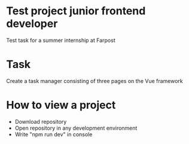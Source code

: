 <h1> Test project junior frontend developer </h1>
Test task for a summer internship at Farpost

<h1> Task </h1>
Create a task manager consisting of three pages on the Vue framework

<h1> How to view a project </h1>
<ul>
     <li> Download repository
     <li> Open repository in any development environment
     <li> Write "npm run dev" in console 

</ul>
